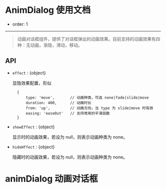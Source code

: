 # AnimDialog 使用文档

- order: 1

---

>  动画对话框组件，提供了对话框弹出的动画效果。目前支持的动画效果有四种：无动画，渐隐，滑动，移动。

## API

* `effect` : {object}

    显隐效果配置，形似

        {
            type: 'move',       // 动画种类，可选 none|fade|slide|move
            duration: 400,      // 动画时长
            from: 'up',         // 动画方向，当 type 为 slide|move 时有效
            easing: 'easeOut'   // 支持常用的平滑函数
        }

* `showEffect` : {object}

    显示时的动画效果，若设为 null，则表示动画种类为 none。

* `hideHffect` : {object}

    隐藏时的动画效果，若设为 null，则表示动画种类为 none。

# animDialog 动画对话框
